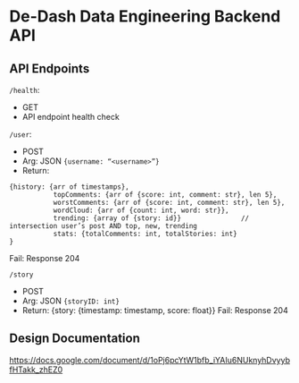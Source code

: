 # De-Dash Data Engineering Backend API

## API Endpoints
`/health`: 
- GET
- API endpoint health check

`/user`: 
- POST 
- Arg: JSON `{username: “<username>”}`
- Return: 
```
{history: {arr of timestamps}, 
           topComments: {arr of {score: int, comment: str}, len 5},
           worstComments: {arr of {score: int, comment: str}, len 5},
           wordCloud: {arr of {count: int, word: str}},
           trending: {array of {story: id}}               // intersection user’s post AND top, new, trending
           stats: {totalComments: int, totalStories: int}
}
```
Fail: Response 204

`/story`
- POST
- Arg: JSON `{storyID: int}`
- Return: {story: {timestamp: timestamp, score: float}}
Fail: Response 204

## Design Documentation
https://docs.google.com/document/d/1oPj6pcYtW1bfb_iYAIu6NUknyhDvyybfHTakk_zhEZ0

